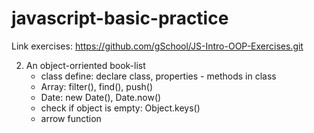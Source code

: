 # javascript-basic-practice

Link exercises: https://github.com/gSchool/JS-Intro-OOP-Exercises.git

2. An object-orriented book-list
    - class define: declare class, properties - methods in class
    - Array: filter(), find(), push()
    - Date: new Date(), Date.now()
    - check if object is empty: Object.keys()
    - arrow function
